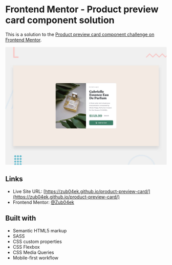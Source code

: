 # Frontend Mentor - Product preview card component solution

This is a solution to the [Product preview card component challenge on Frontend Mentor](https://www.frontendmentor.io/challenges/product-preview-card-component-GO7UmttRfa).

![Design preview for the Product preview card component coding challenge](./design/desktop-preview.jpg)

## Links

- Live Site URL: [https://zub04ek.github.io/product-preview-card/](https://zub04ek.github.io/product-preview-card/)
- Frontend Mentor: [@Zub04ek](https://www.frontendmentor.io/profile/Zub04ek)

## Built with

- Semantic HTML5 markup
- SASS
- CSS custom properties
- CSS Flexbox
- CSS Media Queries
- Mobile-first workflow